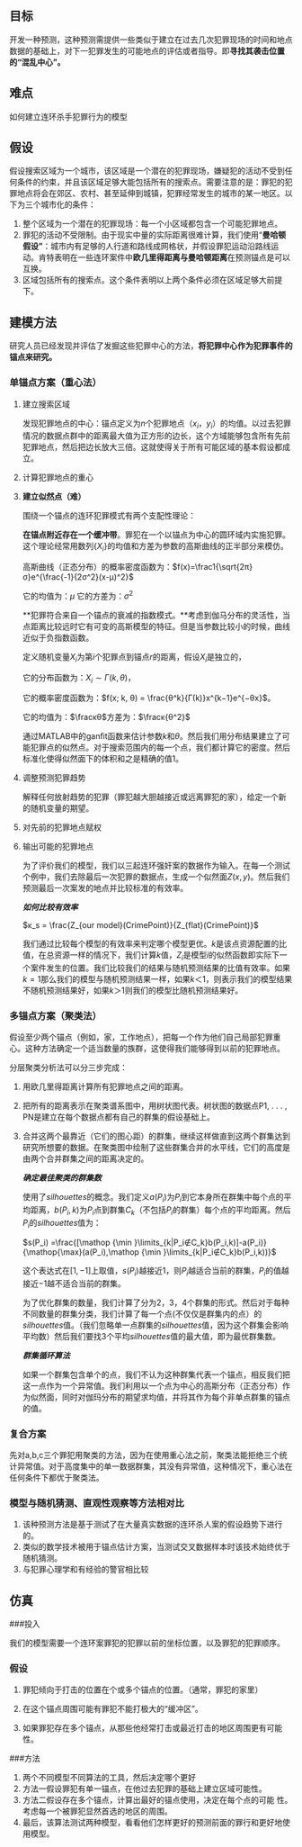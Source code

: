 ## 目标

开发一种预测，这种预测需提供一些类似于建立在过去几次犯罪现场的时间和地点数据的基础上，对下一犯罪发生的可能地点的评估或者指导。即**寻找其袭击位置的“混乱中心”。**

## 难点

如何建立连环杀手犯罪行为的模型

## 假设

假设搜索区域为一个城市，该区域是一个潜在的犯罪现场，嫌疑犯的活动不受到任何条件的约束，并且该区域足够大能包括所有的搜索点。需要注意的是：罪犯的犯罪地点将会在郊区、农村、甚至延伸到城镇，犯罪经常发生的城市的某一地区。以下为三个城市化的条件：

1. 整个区域为一个潜在的犯罪现场：每一个小区域都包含一个可能犯罪地点。
2. 罪犯的活动不受限制。由于现实中量的实际距离很难计算，我们使用“**曼哈顿假设”**：城市内有足够的人行道和路线成网格状，并假设罪犯运动沿路线运动。肯特表明在一些连环案件中**欧几里得距离与曼哈顿距离**在预测锚点是可以互换。
3. 区域包括所有的搜索点。这个条件表明以上两个条件必须在区域足够大前提下。


## 建模方法

研究人员已经发现并评估了发掘这些犯罪中心的方法，**将犯罪中心作为犯罪事件的锚点来研究。**

### 单锚点方案（重心法）

1. 建立搜索区域

   发现犯罪地点的中心：锚点定义为$n$个犯罪地点（$x_i，y_i$）的均值。以过去犯罪情况的数据点群中的距离最大值为正方形的边长，这个方域能够包含所有先前犯罪地点，然后把边长放大三倍。这就使得关于所有可能区域的基本假设都成立。

2. 计算犯罪地点的重心

3. **建立似然点（难）**

   围绕一个锚点的连环犯罪模式有两个支配性理论：

   **在锚点附近存在一个缓冲带**。罪犯在一个以锚点为中心的圆环域内实施犯罪。这个理论经常用数列{$X_i$}的均值和方差为参数的高斯曲线的正半部分来模仿。

   高斯曲线（正态分布）的概率密度函数为：$f(x)=\frac1{\sqrt{2π}σ}e^{\frac{-1}{2σ^2}(x-μ)^2}$

   它的均值为：$μ$  它的方差为：$σ^2$

   **犯罪符合来自一个锚点的衰减的指数模式。**考虑到伽马分布的灵活性，当点距离比较远时它有可变的高斯模型的特征。但是当参数比较小的时候，曲线近似于负指数函数。

   定义随机变量$X_i$为第$i$个犯罪点到锚点$r$的距离，假设$X_i$是独立的，

   它的分布函数为：$X_i ∼ Γ(k, θ)$，

   它的概率密度函数为：$f(x; k, θ) = \frac{θ^k}{Γ(k)}x^{k−1}e^{−θx}$。

   它的均值为：$\fracκθ$方差为：$\fracκ{θ^2}$

   通过MATLAB中的ganfit函数来估计参数$k$和$θ$。然后我们用分布结果建立了可能犯罪点的似然点。对于搜索范围内的每一个点，我们都计算它的密度。然后标准化使得似然面下的体积和之是精确的值1。

4. 调整预测犯罪趋势

   解释任何放射趋势的犯罪（罪犯越大胆越接近或远离罪犯的家），给定一个新的随机变量的期望。

5. 对先前的犯罪地点赋权

6. 输出可能的犯罪地点

   为了评价我们的模型，我们以三起连环强奸案的数据作为输入。在每一个测试个例中，我们去除最后一次犯罪的数据点，生成一个似然面$Z(x,y)$。然后我们预测最后一次案发的地点并比较标准的有效率。

   ***如何比较有效率***

   $κ_s = \frac{Z_{our model}(CrimePoint)}{Z_{flat}(CrimePoint)}$

   我们通过比较每个模型的有效率来判定哪个模型更优。$k$是该点资源配置的比值，在总资源一样的情况下，我们计算$k$值，$Z_i$是模型$i$的似然函数即实际下一个案件发生的位置。我们比较我们的结果与随机预测结果的比值有效率。如果$k=1$那么我们的模型与随机预测结果一样，如果$k＜1$，则表示我们的模型结果不随机预测结果好，如果$k＞1$则我们的模型比随机预测结果好。

### 多锚点方案（聚类法）

假设至少两个锚点（例如，家，工作地点），把每一个作为他们自己局部犯罪重心。这种方法确定一个适当数量的族群，这使得我们能够得到以前的犯罪地点。

分层聚类分析法可以分三步完成：

1. 用欧几里得距离计算所有犯罪地点之间的距离。

2. 把所有的距离表示在聚类谱系图中，用树状图代表。树状图的数据点P1, . . . , PN是建立在每个数据点都有自己的群集的假设基础上。

3. 合并这两个最靠近（它们的图心距）的群集，继续这样做直到这两个群集达到研究所想要的数据。在聚类图中绘制了这些群集合并的水平线，它们的高度是由两个合并群集之间的距离决定的。

   ***确定最佳聚类的群集数***

   使用了$silhouettes$的概念。我们定义$a(P_i)$为$P_i$到它本身所在群集中每个点的平均距离，$b(P_i,k)$为$P_i$点到群集$C_k$（不包括$P_i$的群集）每个点的平均距离。然后$P_i$的$silhouettes$值为：

   $s(P_i) =\frac{[\mathop {\min }\limits_{k|P_i∉C_k}b(P_i,k)]-a(P_i)}{\mathop{\max}(a(P_i),\mathop {\min }\limits_{k|P_i∉C_k}b(P_i,k))}$

   这个表达式在$[1,-1]​$上取值，$s(P_i)​$越接近1，则$P_i​$越适合当前的群集，$P_i​$的值越接近$-1​$越不适合当前的群集。

   为了优化群集的数量，我们计算了分为$2，3，4$个群集的形式。然后对于每种不同数量的群集分类，我们计算了每一个点(不仅仅是群集内的点）的$silhouettes$值。（我们忽略单一点群集的$silhouettes$值，因为这个群集会影响平均数）然后我们要找3个平均$silhouettes$值的最大值，即为最优群集数。

   ***群集循环算法***

   如果一个群集包含单个的点，我们不认为这种群集代表一个锚点，相反我们把这一点作为一个异常值。我们利用以一个点为中心的高斯分布（正态分布）作为似然面，同时对伽玛分布的期望求均值，并将其作为每个非单点群集的锚点的值。

### 复合方案

先对a,b,c三个罪犯用聚类的方法，因为在使用重心法之前，聚类法能拒绝三个统计异常值。对于高度集中的单一数据群集，其没有异常值，这种情况下，重心法在任何条件下都优于聚类法。

### 模型与随机猜测、直观性观察等方法相对比

1. 该种预测方法是基于测试了在大量真实数据的连环杀人案的假设趋势下进行的。
2. 类似的数学技术被用于锚点估计方案，当测试交叉数据样本时该技术始终优于随机猜测。
3. 与犯罪心理学和有经验的警官相比较

## 仿真

###投入

我们的模型需要一个连环案罪犯的犯罪以前的坐标位置，以及罪犯的犯罪顺序。

 ### 假设

1. 罪犯倾向于打击的位置在个或多个锚点的位置。（通常，罪犯的家里）

2. 在这个锚点周围可能有罪犯不能打极大的“缓冲区”。

3. 如果罪犯存在多个锚点，从那些他经常打击或最近打击的地区周围更有可能性。


###方法


1.  两个不同模型不同算法的工具，然后决定哪个更好
2.  方法一假设罪犯有单一锚点，在他过去犯罪的基础上建立区域可能性。
3.  方法二假设存在多个锚点，计算出最好的锚点使用，决定在每个点的可能  性。考虑每一个被罪犯显然首选的地区的周围。
4.  最后，该算法测试两种模型，看看他们怎样更好的预测前面的罪行和更好地使用模型。